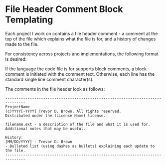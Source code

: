 # File Header Comment Block Templating
Each project I work on contains a file header comment - a comment at the top of the file which explains what the file is for, and a history of changes made to the file.

For consistency across projects and implementations, the following format is desired:

If the language the code file is for supports block comments, a block comment is initiated with the comment text. Otherwise, each line has the standard single line comment character(s).

The comments in the file header look as follows:

```
-------------------------------------------------------------------------------
ProjectName
(c)YYYY[-YYYY] Trevor D. Brown. All rights reserved.
Distributed under the (License Name) license.

filename.ext - a description of the file and what it is used for.
Additional notes that may be useful.

History: 
[MM/DD/YYYY] - Trevor D. Brown
- Bulleted list (using dashes as bullets) explaining each update to the file.
-------------------------------------------------------------------------------
```